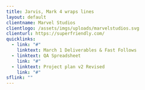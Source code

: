 ```yaml
---
title: Jarvis, Mark 4 wraps lines
layout: default
clientname: Marvel Studios
clientlogo: /assets/imgs/uploads/marvelstudios.svg
clienturl: https://superfriendly.com/
quicklinks:
  - link: "#"
    linktext: March 1 Deliverables & Fast Follows
  - linktext: QA Spreadsheet
    link: "#"
  - linktext: Project plan v2 Revised
    link: "#"
sflink: ""
---
```

